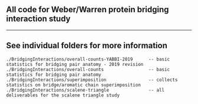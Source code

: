 ## All code for Weber/Warren protein bridging interaction study  
---   
## See individual folders for more information  

```
./BridgingInteractions/overall-counts-YABBI-2019      -- basic statistics for bridging pair anatomy - 2019 revision
./BridgingInteractions/overall-counts                 -- basic statistics for bridging pair anatomy
./BridgingInteractions/superimposition                -- collects statistics on bridge/aromatic chain superimposition
./BridgingInteractions/scalene-triangle               -- all deliverables for the scalene triangle study   
```     

